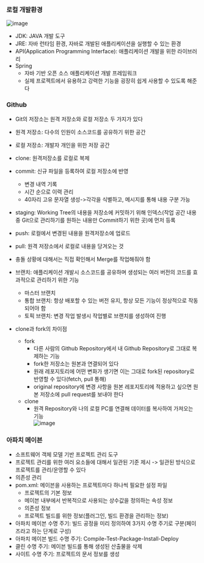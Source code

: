 ### 로컬 개발환경   
![image](https://user-images.githubusercontent.com/28378553/125626326-65fdda28-4fd0-48f0-8d5d-6619223743e6.png)   
- JDK: JAVA 개발 도구
- JRE: 자바 런타임 환경, 자바로 개발된 애플리케이션을 실행할 수 있는 환경
- API(Application Programming Interface): 애플리케이션 개발을 위한 라이브러리
- Spring
  + 자바 기반 오픈 소스 애플리케이션 개발 프레임워크
  + 실제 프로젝트에서 유용하고 강력한 기능을 굉장히 쉽게 사용할 수 있도록 해준다

### Github
- Git의 저장소는 원격 저장소와 로컬 저장소 두 가지가 있다
- 원격 저장소: 다수의 인원이 소스코드를 공유하기 위한 공간
- 로컬 저장소: 개발자 개인을 위한 저장 공간
- clone: 원격저장소를 로컬로 복제
- commit: 신규 파일을 등록하여 로컬 저장소에 반영
  + 변경 내역 기록
  + 시간 순으로 이력 관리
  + 40자리 고유 문자열 생성->각각을 식별하고, 메시지를 통해 내용 구분 가능
- staging: Working Tree의 내용을 저장소에 커밋하기 위해 인덱스(작업 공간 내용 중 Git으로 관리하기를 원하는 내용만 Commit하기 위한 곳)에 먼저 등록
- push: 로컬에서 변경된 내용을 원격저장소에 업로드
- pull: 원격 저장소에서 로컬로 내용을 당겨오는 것
- 충돌 상황에 대해서는 직접 확인해서 Merge를 작업해줘야 함
- 브랜치: 애플리케이션 개발시 소스코드를 공유하며 생성되는 여러 버전의 코드를 효과적으로 관리하기 위한 기능
  + 마스터 브랜치
  + 통합 브랜치: 항상 배포할 수 있는 버전 유지, 항상 모든 기능이 정상적으로 작동되어야 함
  + 토픽 브랜치: 변경 작업 발생시 작업별로 브랜치를 생성하여 진행
  
     
- clone과 fork의 차이점
  + fork
    + 다른 사람의 Github Repository에서 내 Github Repository로 그대로 복제하는 기능
    + fork한 저장소는 원본과 연결되어 있다
    + 원래 레포지토리에 어떤 변화가 생기면 이는 그대로 fork된 repository로 반영할 수 있다(fetch, pull 통해)
    + original repository에 변경 사항을 원본 레포지토리에 적용하고 싶으면 원본 저장소에 pull request를 보내야 한다
  + clone
    + 원격 Repository와 나의 로컬 PC를 연결해 데이터를 복사하여 가져오는 기능     
  ![image](https://user-images.githubusercontent.com/28378553/157805140-440253d1-f055-4ca0-ac6e-340bcd6f83ca.png)
   
   
### 아파치 메이븐
- 소프트웨어 객체 모델 기반 프로젝트 관리 도구
- 프로젝트 관리를 위한 여러 요소들에 대해서 일관된 기준 제시
-> 일관된 방식으로 프로젝트를 관리/운영할 수 있다
- 의존성 관리
- pom.xml: 메이븐을 사용하는 프로젝트마다 하나씩 필요한 설정 파일
  + 프로젝트의 기본 정보
  + 메이븐 내부에서 반복적으로 사용되는 상수값을 정의하는 속성 정보
  + 의존성 정보
  + 프로젝트 빌드를 위한 정보(플러그인, 빌드 환경을 관리하는 정보)
- 아파치 메이븐 수명 주기: 빌드 공정을 미리 정의하여 3가지 수명 주기로 구분(페이즈라고 하는 단계로 구성)
- 아파치 메이븐 빌드 수명 주기: Compile-Test-Package-Install-Deploy
- 클린 수명 주기: 메이븐 빌드를 통해 생성된 산출물을 삭제
- 사이트 수명 주기: 프로젝트의 문서 정보를 생성
